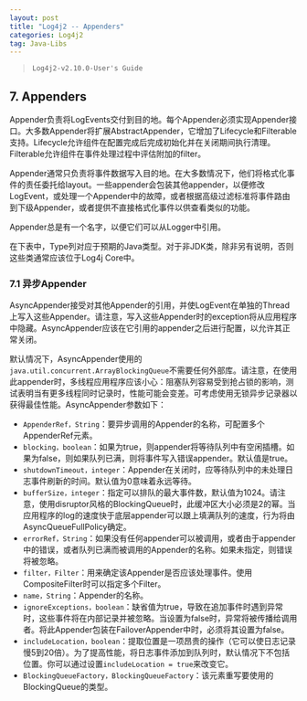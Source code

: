 ```yaml
---
layout: post
title: "Log4j2 -- Appenders"
categories: Log4j2
tag: Java-Libs
---
```

> `Log4j2-v2.10.0-User's Guide`

## 7. Appenders

Appender负责将LogEvents交付到目的地。每个Appender必须实现Appender接口。大多数Appender将扩展AbstractAppender，它增加了Lifecycle和Filterable支持。Lifecycle允许组件在配置完成后完成初始化并在关闭期间执行清理。Filterable允许组件在事件处理过程中评估附加的filter。

Appender通常只负责将事件数据写入目的地。在大多数情况下，他们将格式化事件的责任委托给layout。一些appender会包装其他appender，以便修改LogEvent，或处理一个Appender中的故障，或者根据高级过滤标准将事件路由到下级Appender，或者提供不直接格式化事件以供查看类似的功能。

Appender总是有一个名字，以便它们可以从Logger中引用。

在下表中，Type列对应于预期的Java类型。对于非JDK类，除非另有说明，否则这些类通常应该位于Log4j Core中。

### 7.1 异步Appender

AsyncAppender接受对其他Appender的引用，并使LogEvent在单独的Thread上写入这些Appender。请注意，写入这些Appender时的exception将从应用程序中隐藏。AsyncAppender应该在它引用的appender之后进行配置，以允许其正常关闭。

默认情况下，AsyncAppender使用的`java.util.concurrent.ArrayBlockingQueue`不需要任何外部库。请注意，在使用此appender时，多线程应用程序应该小心：阻塞队列容易受到抢占锁的影响，测试表明当有更多线程同时记录时，性能可能会变差。可考虑使用无锁异步记录器以获得最佳性能。AsyncAppender参数如下：

- `AppenderRef，String`：要异步调用的Appender的名称，可配置多个AppenderRef元素。
- `blocking，boolean`：如果为true，则appender将等待队列中有空闲插槽。如果为false，则如果队列已满，则将事件写入错误appender。默认值是true。
- `shutdownTimeout，integer`：Appender在关闭时，应等待队列中的未处理日志事件刷新的时间。默认值为0意味着永远等待。
- `bufferSize，integer`：指定可以排队的最大事件数，默认值为1024。请注意，使用disruptor风格的BlockingQueue时，此缓冲区大小必须是2的幂。当应用程序的log的速度快于底层appender可以跟上填满队列的速度，行为将由AsyncQueueFullPolicy确定。
- `errorRef，String`：如果没有任何appender可以被调用，或者由于appender中的错误，或者队列已满而被调用的Appender的名称。如果未指定，则错误将被忽略。
- `filter，Filter`：用来确定该Appender是否应该处理事件。使用CompositeFilter时可以指定多个Filter。
- `name，String`：Appender的名称。
- `ignoreExceptions，boolean`：缺省值为true，导致在追加事件时遇到异常时，这些事件将在内部记录并被忽略。当设置为false时，异常将被传播给调用者。将此Appender包装在FailoverAppender中时，必须将其设置为false。
- `includeLocation，boolean`：提取位置是一项昂贵的操作（它可以使日志记录慢5到20倍）。为了提高性能，将日志事件添加到队列时，默认情况下不包括位置。你可以通过设置`includeLocation = true`来改变它。
- `BlockingQueueFactory，BlockingQueueFactory`：该元素重写要使用的BlockingQueue的类型。
